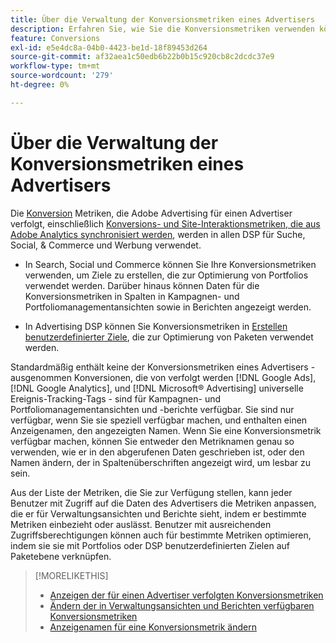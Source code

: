 ```yaml
---
title: Über die Verwaltung der Konversionsmetriken eines Advertisers
description: Erfahren Sie, wie Sie die Konversionsmetriken verwenden können, die Adobe Advertising für einen Advertiser verfolgt.
feature: Conversions
exl-id: e5e4dc8a-04b0-4423-be1d-18f89453d264
source-git-commit: af32aea1c50edb6b22b0b15c920cb8c2dcdc37e9
workflow-type: tm+mt
source-wordcount: '279'
ht-degree: 0%

---
```


# Über die Verwaltung der Konversionsmetriken eines Advertisers

Die [Konversion](/help/search-social-commerce/glossary.md#c-d) Metriken, die Adobe Advertising für einen Advertiser verfolgt, einschließlich [Konversions- und Site-Interaktionsmetriken, die aus Adobe Analytics synchronisiert werden](/help/integrations/analytics/analytics-data-in-advertising.md), werden in allen DSP für Suche, Social, &amp; Commerce und Werbung verwendet.

* In Search, Social und Commerce können Sie Ihre Konversionsmetriken verwenden, um Ziele zu erstellen, die zur Optimierung von Portfolios verwendet werden. Darüber hinaus können Daten für die Konversionsmetriken in Spalten in Kampagnen- und Portfoliomanagementansichten sowie in Berichten angezeigt werden.

* In Advertising DSP können Sie Konversionsmetriken in [Erstellen benutzerdefinierter Ziele](/help/dsp/optimization/custom-goal-create.md), die zur Optimierung von Paketen verwendet werden.

Standardmäßig enthält keine der Konversionsmetriken eines Advertisers - ausgenommen Konversionen, die von verfolgt werden [!DNL Google Ads], [!DNL Google Analytics], und [!DNL Microsoft® Advertising] universelle Ereignis-Tracking-Tags - sind für Kampagnen- und Portfoliomanagementansichten und -berichte verfügbar. Sie sind nur verfügbar, wenn Sie sie speziell verfügbar machen, und enthalten einen Anzeigenamen, den angezeigten Namen. Wenn Sie eine Konversionsmetrik verfügbar machen, können Sie entweder den Metriknamen genau so verwenden, wie er in den abgerufenen Daten geschrieben ist, oder den Namen ändern, der in Spaltenüberschriften angezeigt wird, um lesbar zu sein.

Aus der Liste der Metriken, die Sie zur Verfügung stellen, kann jeder Benutzer mit Zugriff auf die Daten des Advertisers die Metriken anpassen, die er für Verwaltungsansichten und Berichte sieht, indem er bestimmte Metriken einbezieht oder auslässt. Benutzer mit ausreichenden Zugriffsberechtigungen können auch für bestimmte Metriken optimieren, indem sie sie mit Portfolios oder DSP benutzerdefinierten Zielen auf Paketebene verknüpfen.

>[!MORELIKETHIS]
>
>* [Anzeigen der für einen Advertiser verfolgten Konversionsmetriken](conversion-metric-view-tracked.md)
>* [Ändern der in Verwaltungsansichten und Berichten verfügbaren Konversionsmetriken](conversion-metric-edit-available.md)
>* [Anzeigenamen für eine Konversionsmetrik ändern](conversion-metric-edit-display-name.md)
